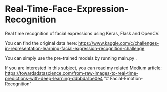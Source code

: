 # Real-Time-Face-Expression-Recognition

Real time recognition of facial expressions using Keras, Flask and OpenCV.

You can find the original data here:
https://www.kaggle.com/c/challenges-in-representation-learning-facial-expression-recognition-challenge

You can simply use the pre-trained models by running main.py .

If you are interested in this subject, you can read my related Medium article:
https://towardsdatascience.com/from-raw-images-to-real-time-predictions-with-deep-learning-ddbbda1be0e4
"# Facial-Emotion-Recognition" 
